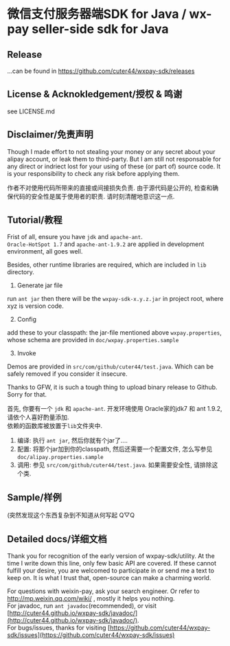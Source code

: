 # 微信支付服务器端SDK for Java / wx-pay seller-side sdk for Java  

## Release

...can be found in https://github.com/cuter44/wxpay-sdk/releases

## License & Acknokledgement/授权 & 鸣谢

see LICENSE.md

## Disclaimer/免责声明

Though I made effort to not stealing your money or any secret about your alipay account, or leak them to third-party. But I am still not responsable for any direct or indriect lost for your using of these (or part of) source code. It is your responsibility to check any risk before applying them.  

作者不对使用代码所带来的直接或间接损失负责. 由于源代码是公开的, 检查和确保代码的安全性是属于使用者的职责. 请时刻清醒地意识这一点.  

## Tutorial/教程

Frist of all, ensure you have `jdk` and `apache-ant`.  
`Oracle-HotSpot 1.7` and `apache-ant-1.9.2` are applied in development environment, all goes well.  

Besides, other runtime libraries are required, which are included in `lib` directory.

1. Generate jar file

run `ant jar`
then there will be the `wxpay-sdk-x.y.z.jar` in project root, where xyz is version code.

2. Config

add these to your classpath:
the jar-file mentioned above
`wxpay.properties`, whose schema are provided in `doc/wxpay.properties.sample`

3. Invoke

Demos are provided in `src/com/github/cuter44/test.java`. Which can be safely removed if you consider it insecure.

Thanks to GFW, it is such a tough thing to upload binary release to Github. Sorry for that.  

首先, 你要有一个 `jdk` 和 `apache-ant`. 开发环境使用 Oracle家的jdk7 和 ant 1.9.2, 请依个人喜好酌量添加.  
依赖的函数库被放置于`lib`文件夹中.

1. 编译: 执行 `ant jar`, 然后你就有个jar了....  
2. 配置: 将那个jar加到你的classpath, 然后还需要一个配置文件, 怎么写参见 `doc/alipay.properties.sample`  
3. 调用: 参见 `src/com/github/cuter44/test.java`. 如果需要安全性, 请排除这个类.

## Sample/样例

(突然发现这个东西复杂到不知道从何写起 Q▽Q

## Detailed docs/详细文档

Thank you for recognition of the early version of wxpay-sdk/utility. At the time I write down this line, only few basic API are covered.
If these cannot fulfill your desire, you are welcomed to participate in or send me a text to keep on.
It is what I trust that, open-source can make a charming world.

For questions with weixin-pay, ask your search engineer. Or refer to http://mp.weixin.qq.com/wiki/ , mostly it helps you nothing.  
For javadoc, run `ant javadoc`(recommended), or visit [http://cuter44.github.io/wxpay-sdk/javadoc/](http://cuter44.github.io/wxpay-sdk/javadoc/).  
For bugs/issues, thanks for visiting [https://github.com/cuter44/wxpay-sdk/issues](https://github.com/cuter44/wxpay-sdk/issues)  
